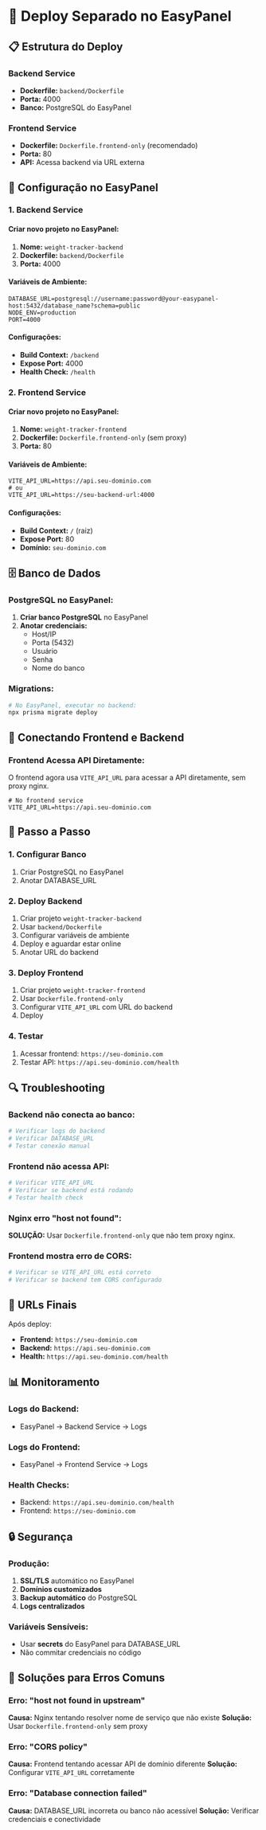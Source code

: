 # 🚀 Deploy Separado no EasyPanel

## 📋 Estrutura do Deploy

### Backend Service

- **Dockerfile:** `backend/Dockerfile`
- **Porta:** 4000
- **Banco:** PostgreSQL do EasyPanel

### Frontend Service

- **Dockerfile:** `Dockerfile.frontend-only` (recomendado)
- **Porta:** 80
- **API:** Acessa backend via URL externa

## 🔧 Configuração no EasyPanel

### 1. Backend Service

#### Criar novo projeto no EasyPanel:

1. **Nome:** `weight-tracker-backend`
2. **Dockerfile:** `backend/Dockerfile`
3. **Porta:** 4000

#### Variáveis de Ambiente:

```env
DATABASE_URL=postgresql://username:password@your-easypanel-host:5432/database_name?schema=public
NODE_ENV=production
PORT=4000
```

#### Configurações:

- **Build Context:** `/backend`
- **Expose Port:** 4000
- **Health Check:** `/health`

### 2. Frontend Service

#### Criar novo projeto no EasyPanel:

1. **Nome:** `weight-tracker-frontend`
2. **Dockerfile:** `Dockerfile.frontend-only` (sem proxy)
3. **Porta:** 80

#### Variáveis de Ambiente:

```env
VITE_API_URL=https://api.seu-dominio.com
# ou
VITE_API_URL=https://seu-backend-url:4000
```

#### Configurações:

- **Build Context:** `/` (raiz)
- **Expose Port:** 80
- **Domínio:** `seu-dominio.com`

## 🗄️ Banco de Dados

### PostgreSQL no EasyPanel:

1. **Criar banco PostgreSQL** no EasyPanel
2. **Anotar credenciais:**
   - Host/IP
   - Porta (5432)
   - Usuário
   - Senha
   - Nome do banco

### Migrations:

```bash
# No EasyPanel, executar no backend:
npx prisma migrate deploy
```

## 🔗 Conectando Frontend e Backend

### Frontend Acessa API Diretamente:

O frontend agora usa `VITE_API_URL` para acessar a API diretamente, sem proxy nginx.

```env
# No frontend service
VITE_API_URL=https://api.seu-dominio.com
```

## 📝 Passo a Passo

### 1. Configurar Banco

1. Criar PostgreSQL no EasyPanel
2. Anotar DATABASE_URL

### 2. Deploy Backend

1. Criar projeto `weight-tracker-backend`
2. Usar `backend/Dockerfile`
3. Configurar variáveis de ambiente
4. Deploy e aguardar estar online
5. Anotar URL do backend

### 3. Deploy Frontend

1. Criar projeto `weight-tracker-frontend`
2. Usar `Dockerfile.frontend-only`
3. Configurar `VITE_API_URL` com URL do backend
4. Deploy

### 4. Testar

1. Acessar frontend: `https://seu-dominio.com`
2. Testar API: `https://api.seu-dominio.com/health`

## 🔍 Troubleshooting

### Backend não conecta ao banco:

```bash
# Verificar logs do backend
# Verificar DATABASE_URL
# Testar conexão manual
```

### Frontend não acessa API:

```bash
# Verificar VITE_API_URL
# Verificar se backend está rodando
# Testar health check
```

### Nginx erro "host not found":

**SOLUÇÃO:** Usar `Dockerfile.frontend-only` que não tem proxy nginx.

### Frontend mostra erro de CORS:

```bash
# Verificar se VITE_API_URL está correto
# Verificar se backend tem CORS configurado
```

## 🚀 URLs Finais

Após deploy:

- **Frontend:** `https://seu-dominio.com`
- **Backend:** `https://api.seu-dominio.com`
- **Health:** `https://api.seu-dominio.com/health`

## 📊 Monitoramento

### Logs do Backend:

- EasyPanel → Backend Service → Logs

### Logs do Frontend:

- EasyPanel → Frontend Service → Logs

### Health Checks:

- Backend: `https://api.seu-dominio.com/health`
- Frontend: `https://seu-dominio.com`

## 🔒 Segurança

### Produção:

1. **SSL/TLS** automático no EasyPanel
2. **Domínios customizados**
3. **Backup automático** do PostgreSQL
4. **Logs centralizados**

### Variáveis Sensíveis:

- Usar **secrets** do EasyPanel para DATABASE_URL
- Não commitar credenciais no código

## 🎯 Soluções para Erros Comuns

### Erro: "host not found in upstream"

**Causa:** Nginx tentando resolver nome de serviço que não existe
**Solução:** Usar `Dockerfile.frontend-only` sem proxy

### Erro: "CORS policy"

**Causa:** Frontend tentando acessar API de domínio diferente
**Solução:** Configurar `VITE_API_URL` corretamente

### Erro: "Database connection failed"

**Causa:** DATABASE_URL incorreta ou banco não acessível
**Solução:** Verificar credenciais e conectividade
